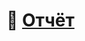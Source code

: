 # 📃 [Отчёт](https://docs.google.com/document/d/1-ws7I-EAnAWWsk4VIzPYB87HRwf-erAX7til8JDGhpI/edit?usp=sharing)
